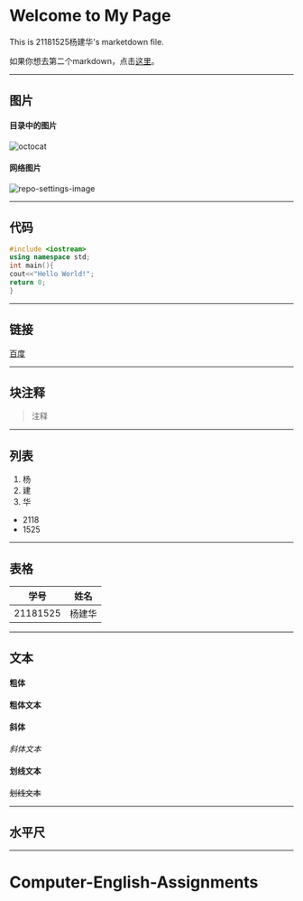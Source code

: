 # Welcome to My Page

This is 21181525杨建华's marketdown file.

如果你想去第二个markdown，点击[这里](./second.md)。
***
## 图片
#### 目录中的图片
![octocat](./photo.png)
#### 网络图片
![repo-settings-image](https://bkimg.cdn.bcebos.com/pic/6a600c338744ebf8226d5703d4f9d72a6059a7e9?x-bce-process=image/watermark,image_d2F0ZXIvYmFpa2U5Mg==,g_7,xp_5,yp_5/format,f_auto)
***

## 代码
```cpp
#include <iostream>
using namespace std;
int main(){
cout<<"Hello World!";
return 0;
}
```
***
## 链接
[百度](https://www.jlu.edu.cn/)
***
## 块注释
>注释
***
## 列表
1. 杨
2. 建
3. 华

* 2118
* 1525
***
## 表格
|  学号   | 姓名  |
|  ----  | ----  |
| 21181525  | 杨建华 |
***
## 文本
#### 粗体
**粗体文本**

#### 斜体
*斜体文本*

#### 划线文本
~~划线文本~~
***
## 水平尺
***

# Computer-English-Assignments
